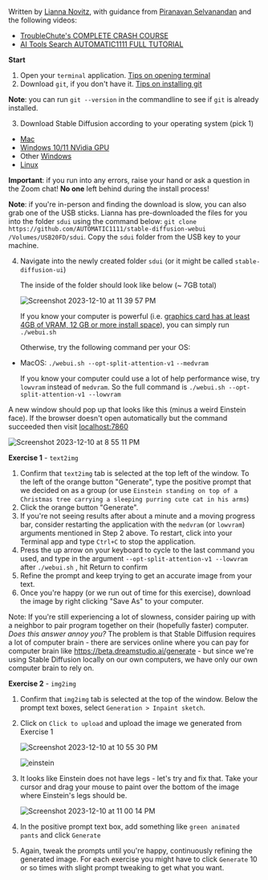 Written by [Lianna Novitz](https://www.linkedin.com/in/liannanovitz/), with guidance from [Piranavan Selvanandan](https://www.linkedin.com/in/piranavan/) and the following videos:
* [TroubleChute's COMPLETE CRASH COURSE](https://www.youtube.com/watch?v=k-M_bUatcBc)
* [AI Tools Search AUTOMATIC1111 FULL TUTORIAL](https://www.youtube.com/watch?v=hwsvcbFeUTs)

**Start**

1. Open your `terminal` application. [Tips on opening terminal](https://www.ionos.com/help/email/troubleshooting-mail-basicmail-business/access-the-command-prompt-or-terminal/)
2. Download `git`, if you don't have it. [Tips on installing git](https://git-scm.com/book/en/v2/Getting-Started-Installing-Git)

**Note**: you can run `git --version` in the commandline to see if `git` is already installed.

3. Download Stable Diffusion according to your operating system (pick 1)
* [Mac](https://github.com/AUTOMATIC1111/stable-diffusion-webui/wiki/Installation-on-Apple-Silicon)
* [Windows 10/11 NVidia GPU](https://github.com/AUTOMATIC1111/stable-diffusion-webui#installation-on-windows-1011-with-nvidia-gpus-using-release-package)
* Other [Windows](https://github.com/AUTOMATIC1111/stable-diffusion-webui#automatic-installation-on-windows)
* [Linux](https://github.com/AUTOMATIC1111/stable-diffusion-webui#automatic-installation-on-linux)

**Important**: if you run into any errors, raise your hand or ask a question in the Zoom chat! **No one** left behind during the install process!

**Note**: if you're in-person and finding the download is slow, you can also grab one of the USB sticks. Lianna has pre-downloaded the files for you into the folder `sdui` using the command below:
	 `git clone https://github.com/AUTOMATIC1111/stable-diffusion-webui /Volumes/USB20FD/sdui`.
Copy the `sdui` folder from the USB key to your machine.
  
4. Navigate into the newly created folder `sdui` (or it might be called `stable-diffusion-ui`)

   The inside of the folder should look like below (~ 7GB total)
   
   ![Screenshot 2023-12-10 at 11 39 57 PM](https://github.com/lnovitz/worksheets/assets/32498202/c6ff909d-9eb7-493a-817b-6d4f02ed5a1d)

	If you know your computer is powerful (i.e. [graphics card has at least 4GB of VRAM, 12 GB or more install space](https://www.digitaltrends.com/computing/stable-diffusion-pc-system-requirements/)), you can simply run `./webui.sh`

	Otherwise, try the following command per your OS:

* MacOS: `./webui.sh --opt-split-attention-v1` `--medvram`

	If you know your computer could use a lot of help performance wise, try `lowvram` instead of `medvram`. So the full command is `./webui.sh --opt-split-attention-v1 --lowvram`

 
A new window should pop up that looks like this (minus a weird Einstein face).  If the browser doesn't open automatically but the command succeeded then visit [localhost:7860](http://127.0.0.1:7860)

![Screenshot 2023-12-10 at 8 55 11 PM](https://github.com/lnovitz/worksheets/assets/32498202/d058569b-71ca-4531-aa3e-babc9aaf3018)

**Exercise 1** - `text2img` 
1. Confirm that `text2img` tab is selected at the top left of the window. To the left of the orange button "Generate", type the positive prompt that we decided on as a group (or use `Einstein standing on top of a Christmas tree carrying a sleeping purring cute cat in his arms`)
2. Click the orange button "Generate".
3. If you're not seeing results after about a minute and a moving progress bar, consider restarting the application with the `medvram` (or `lowvram`) arguments mentioned in Step 2 above. To restart, click into your Terminal app and type `Ctrl+C` to stop the application. 
4. Press the up arrow on your keyboard to cycle to the last command you used, and type in the argument `--opt-split-attention-v1 --lowvram` after `./webui.sh` , hit Return to confirm
5. Refine the prompt and keep trying to get an accurate image from your text. 
6. Once you're happy (or we run out of time for this exercise), download the image by right clicking "Save As" to your computer.
   
Note: If you're still experiencing a lot of slowness, consider pairing up with a neighbor to pair program together on their (hopefully faster) computer.
*Does this answer annoy you?* The problem is that Stable Diffusion requires a lot of computer brain - there are services online where you can pay for computer brain like https://beta.dreamstudio.ai/generate - but since we're using Stable Diffusion locally on our own computers, we have only our own computer brain to rely on.

**Exercise 2** - `img2img` 
1. Confirm that `img2img` tab is selected at the top of the window. Below the prompt text boxes, select `Generation > Inpaint sketch`. 
2. Click on `Click to upload` and upload the image we generated from Exercise 1
   
    ![Screenshot 2023-12-10 at 10 55 30 PM](https://github.com/lnovitz/worksheets/assets/32498202/3270373b-5d8f-4b67-9804-c1e515b15a5b)

    ![einstein](https://github.com/lnovitz/worksheets/assets/32498202/55f125b3-2443-4044-8332-578c818e2309)
   
4. It looks like Einstein does not have legs - let's try and fix that. Take your cursor and drag your mouse to paint over the bottom of the image where Einstein's legs should be.

    ![Screenshot 2023-12-10 at 11 00 14 PM](https://github.com/lnovitz/worksheets/assets/32498202/6150106d-ce7b-4609-9b58-977e662fc792)
   
6. In the positive prompt text box, add something like `green animated pants` and click `Generate` 
7. Again, tweak the prompts until you're happy, continuously refining the generated image. For each exercise you might have to click `Generate` 10 or so times with slight prompt tweaking to get what you want.
